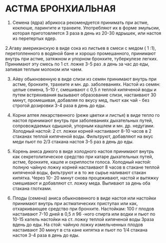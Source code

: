 # АСТМА БРОНХИАЛЬНАЯ

1. Семена (ядра) абрикоса рекомендуется принимать при астме, коклюше,
ларингите и трахеите. Употребляют их в форме эмульсии, которая
приготовляется З раза в день из 20-30 ядрышек, или настоя из перетертых
ядер.  
  
2.Агаву американскую в виде сока из листьев в смеси с медом ( 1 :1),
перетопленного в водяной бане и хорошо промешанного, принимают внутрь
при астме, затяжном и упорном бронхите, туберкулезе легких. Принимают
эту смесь по 1 ст. ложке 3-5 раз .в день за час до еды, запивая теплым
молоком или чаем.  
  
3. Айву обыкновенную в виде слизи из семян принимают внутрь при астме,
бронхите, трахеите и мн. др. заболеваниях. Настой из семян: целые
семена, 5-10 г, смешивают с 0,5 л теплой кипяченой воды и путем
встряхивания вызывают образование слизи, настаивают 30 минут,
промешивая, добавляя по вкусу мед, пьют как чай - без строгой дозировки
3-4 раза в день до еды.  
  
4. Корни алтея лекарственного (реже цветки и листья) в виде тепло го
настоя принимают внутрь при заболеваниях дыхательных путей,
сопровождаемых одышкой, упорным кашлем и мн. др. недугами. Холодный
настой: 2 ст. ложки корней настаивают 8-10 часов в 2 стаканах теплой
кипяченой воды. Фильтруют, добавляют на вкус меди пьют по 2/3 стакана
настоя 3-5 раз в день до еды.  
  
5. Корень аниса дикого в виде холодного настоя принимают внутрь как
секретолитическое средство при катаре дыхательных путей, астме,
бронхите, кашле и охриплости голоса. Холодный настой: полную чайную
ложку корней настаивают 8 часов в стакане теплой кипяченой воды,
фильтруют и в то же сырье наливают стакан кипятка. Через 10- 20 минут
снова процеживают, настой и вытяжку смешивают и добавляют ст. ложку
меда. Выпивают за день оба стакана глотками.  
  
6. Плоды (семена) аниса обыкновенного в виде настоя или настойки
принимают внутрь при астматических приступах или как, отхаркивающее
средство при бронхите. Настойкам: 100 г плодов настаивают 7-10 дней в
0,5 л 96 -ного спирта или водки и пьют по 10-15 капель настойки на ст.
ложку теплой кипяченой воды Зраза вдень до еды. На стой: чайную ложку
измельченных плодов настаивают 30 минут в ста кане кипятка и пьют по 1/4
стакана настоя 3-4 раза в день до еды.
